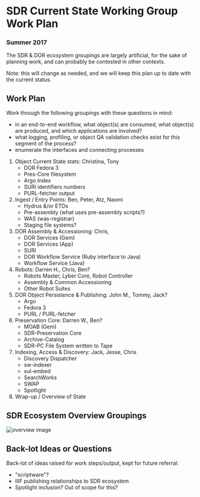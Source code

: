 # SDR Current State Working Group Work Plan
### Summer 2017

The SDR & DOR ecosystem groupings are largely artificial, for the sake of planning work, and can probably be contested in other contexts.

Note: this will change as needed, and we will keep this plan up to date with the current status.

## Work Plan

Work through the following groupings with these questions in mind:
- in an end-to-end workflow, what object(s) are consumed, what object(s) are produced, and which applications are involved?
- what logging, profiling, or object QA validation checks exist for this segment of the process?
- enumerate the interfaces and connecting processes

1. Object Current State stats: Christina, Tony
    * DOR Fedora 3
    * Pres-Core filesystem
    * Argo Index
    * SURI identifiers numbers
    * PURL-fetcher output
2. Ingest / Entry Points: Ben, Peter, Atz, Naomi
    * Hydrus &/or ETDs
    * Pre-assembly (what uses pre-assembly scripts?)
    * WAS (was-registrar)
    * Staging file systems?
3. DOR Assembly & Accessioning: Chris,
    * DOR Services (Gem)
    * DOR Services (App)
    * SURI
    * DOR Workflow Service (Ruby interface to Java)
    * Workflow Service (Java)
4. Robots: Darren H., Chris, Ben?
    * Robots Master, Lyber Core, Robot Controller
    * Assembly & Common Accessioning
    * Other Robot Suites
5. DOR Object Persistence & Publishing: John M., Tommy, Jack?
    * Argo
    * Fedora 3
    * PURL / PURL-fetcher
6. Preservation Core: Darren W., Ben?
    * MOAB (Gem)
    * SDR-Preservation Core
    * Archive-Catalog
    * SDR-PC File System written to Tape
7. Indexing, Access & Discovery: Jack, Jesse, Chris
    * Discovery Dispatcher
    * sw-indexer
    * sul-embed
    * SearchWorks
    * SWAP
    * Spotlight
8. Wrap-up / Overview of State

## SDR Ecosystem Overview Groupings

![overview image](https://docs.google.com/drawings/d/1qMBtEHv2pnka2kPd5IB9m03nG24Sq4orxyQWbpJdgyI/pub?w=1440&h=1080)

## Back-lot Ideas or Questions

Back-lot of ideas raised for work steps/output, kept for future referral:

- "scriptware"?
- IIIF publishing relationships to SDR ecosystem
- Spotlight inclusion? Out of scope for this?
